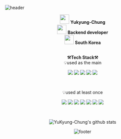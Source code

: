 ![header](https://capsule-render.vercel.app/api?type=waving&color=gradient&customColorList=3&height=300&section=header&text=welcome!&fontSize=90&animation=fadeIn&fontAlignY=38&desc=Yukyung's%20GitHub%20Profile&descAlignY=51&descAlign=62)

<p align="center"><img src="https://emojis.slackmojis.com/emojis/images/1531849430/4246/blob-sunglasses.gif?1531849430" width="30"/>  <b>Yukyung-Chung</b><br>
<img src="https://cdn-icons-png.flaticon.com/512/2010/2010957.png" width="30">  <b>Backend developer</b> <br>
<img src="https://cdn3.emoji.gg/emojis/2374-sk.png" width="30"/>  <b>South Korea</b>
<br>
<br>

<p align="center">
    <Strong>⚒️Tech Stack⚒️</Strong><br>
    💡used as the main
</p>
<p align="center" display="inline-block">
  <img src="https://img.shields.io/badge/JAVA-007396?style=for-the-badge&logo=java&logoColor=white"> 
    <img src="https://img.shields.io/badge/Spring-6DB33F?style=for-the-badge&logo=Spring&logoColor=white">
    <img src="https://img.shields.io/badge/SpringBoot-6DB33F?style=for-the-badge&logo=SpringBoot&logoColor=white">
    <img src="https://img.shields.io/badge/mysql-4479A1?style=for-the-badge&logo=mysql&logoColor=white">
    <img src="https://img.shields.io/badge/AWS-232F3E?style=for-the-badge&logo=Amazon AWS&logoColor=white">
</p><br>

<p align="center">
    💡used at least once
</p>

<p align="center" display="inline-block">
  <img src="https://img.shields.io/badge/javascript-F7DF1E?style=for-the-badge&logo=javascript&logoColor=black">
  <img src="https://img.shields.io/badge/css-1572B6?style=for-the-badge&logo=css3&logoColor=white">
  <img src="https://img.shields.io/badge/html-E34F26?style=for-the-badge&logo=html5&logoColor=white">
  <img src="https://img.shields.io/badge/C sharp-239120?style=for-the-badge&logo=C sharp&logoColor=white">
  <img src="https://img.shields.io/badge/Linux-FCC624?style=for-the-badge&logo=Linux&logoColor=white">  
  <img src="https://img.shields.io/badge/Microsoft SQL Server-CC2927?style=for-the-badge&logo=Microsoft SQL Server&logoColor=white">  
  <img src="https://img.shields.io/badge/Python-3776AB?style=for-the-badge&logo=Python&logoColor=white"> 
</p>

<br>

<div align=center>

![YuKyung-Chung's github stats](https://github-readme-stats.vercel.app/api?username=YuKyung-Chung&show_icons=true)


![footer](https://capsule-render.vercel.app/api?type=waving&color=gradient&customColorList=3&section=footer)

<!--
**YuKyung-Chung/YuKyung-Chung** is a ✨ _special_ ✨ repository because its `README.md` (this file) appears on your GitHub profile.

Here are some ideas to get you started:

- 🔭 I’m currently working on ...
- 🌱 I’m currently learning ...
- 👯 I’m looking to collaborate on ...
- 🤔 I’m looking for help with ...
- 💬 Ask me about ...
- 📫 How to reach me: ...
- 😄 Pronouns: ...
- ⚡ Fun fact: ...
-->
